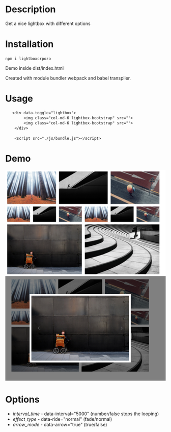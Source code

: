 # Description

Get a nice lightbox with different options

# Installation

`npm i lightboxcrpozo`

Demo inside dist/index.html

Created with module bundler webpack and babel transpiler. 

# Usage

```
   <div data-toggle="lightbox">
        <img class="col-md-6 lightbox-bootstrap" src="">
        <img class="col-md-6 lightbox-bootstrap" src="">
    </div>

    <script src="./js/bundle.js"></script>
```

# Demo
<img src="assets/images/demo.PNG">
<img src="assets/images/demo2.PNG">


# Options

* *interval_time* -  data-interval="5000" (number/false stops the looping)
* *effect_type* - data-ride="normal" (fade/normal)
* *arrow_mode* - data-arrow="true" (true/false)
 